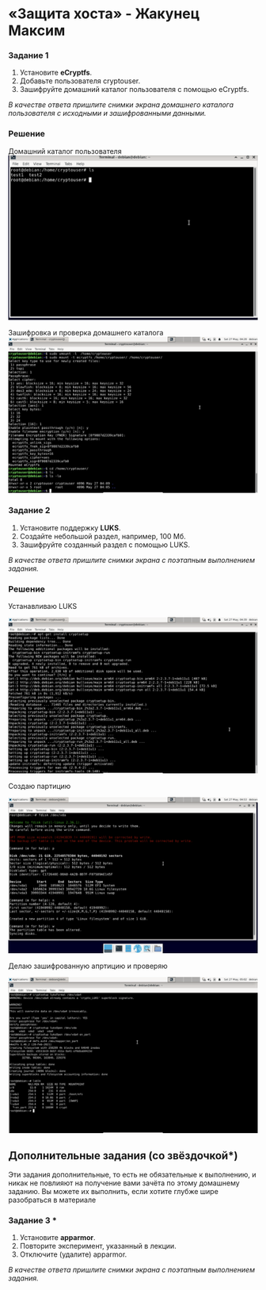 # «Защита хоста» - Жакунец Максим


### Задание 1

1. Установите **eCryptfs**.
2. Добавьте пользователя cryptouser.
3. Зашифруйте домашний каталог пользователя с помощью eCryptfs.


*В качестве ответа  пришлите снимки экрана домашнего каталога пользователя с исходными и зашифрованными данными.*  

### Решение 
Домашний каталог пользователя 
![first](https://github.com/ZhakunetsMaxim/SDB-HW/blob/main/images/13.1.png)

Зашифровка и проверка домашнего каталога 
![second](https://github.com/ZhakunetsMaxim/SDB-HW/blob/main/images/13.2.png)




### Задание 2

1. Установите поддержку **LUKS**.
2. Создайте небольшой раздел, например, 100 Мб.
3. Зашифруйте созданный раздел с помощью LUKS.

*В качестве ответа пришлите снимки экрана с поэтапным выполнением задания.*

### Решение 

Устанавливаю LUKS

![third](https://github.com/ZhakunetsMaxim/SDB-HW/blob/main/images/13.3.png)

Создаю партицию 

![forth](https://github.com/ZhakunetsMaxim/SDB-HW/blob/main/images/13.4.png)

Делаю зашифрованную апртицию и проверяю 

![fifth](https://github.com/ZhakunetsMaxim/SDB-HW/blob/main/images/13.5.png)


## Дополнительные задания (со звёздочкой*)

Эти задания дополнительные, то есть не обязательные к выполнению, и никак не повлияют на получение вами зачёта по этому домашнему заданию. Вы можете их выполнить, если хотите глубже шире разобраться в материале

### Задание 3 *

1. Установите **apparmor**.
2. Повторите эксперимент, указанный в лекции.
3. Отключите (удалите) apparmor.


*В качестве ответа пришлите снимки экрана с поэтапным выполнением задания.*



